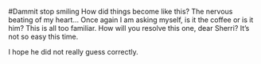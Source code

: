 #Dammit stop smiling 
How did things become like this? The nervous beating of my heart… Once again I am asking myself, is it the coffee or is it him? This is all too familiar. How will you resolve this one, dear Sherri? It’s not so easy this time.

I hope he did not really guess correctly.